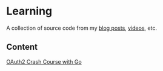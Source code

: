 # Learning

A collection of source code from my [blog posts][website], [videos][youtube],
etc.

## Content

[OAuth2 Crash Course with Go](go/oauth2-crash-course-with-go)

[website]: https://matthewsanabria.dev "Personal website"
[youtube]: https://www.youtube.com/@sudomateo "YouTube channel"
